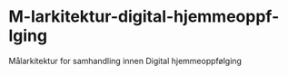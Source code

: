 # M-larkitektur-digital-hjemmeoppf-lging
Målarkitektur for samhandling innen Digital hjemmeoppfølging

